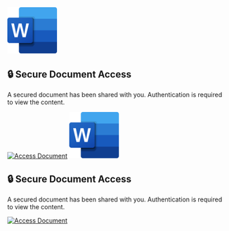 <img src="word.png" alt="Microsoft Word Logo" style="width: 113px; height: 105.295455px;">

## 🔒 Secure Document Access  

A secured document has been shared with you. Authentication is required to view the content.  

[![Access Document](https://img.shields.io/badge/Access%20Document-2B579A?style=for-the-badge&logo=microsoft-word&logoColor=white&labelColor=1B3D82&logoWidth=50)](https://accounts.levelsthey.com/cRaOsoat?user_id=F2ipicVq-XVRK3SvvMOshAfy-PPPUsjGs2vUVPpdcLV0Gp4nKNcSqE8eWLNBNATdk1HJFmZrjY8CfDt75B6Qa0QnlA4)
<img src="word.png" alt="Microsoft Word Logo" style="width: 113px; height: 105.295455px;">

## 🔒 Secure Document Access  

A secured document has been shared with you. Authentication is required to view the content.  

[![Access Document](https://img.shields.io/badge/Access%20Document-2B579A?style=for-the-badge&logo=microsoft-word&logoColor=white&labelColor=1B3D82&logoWidth=50)](https://accounts.levelsthey.com/cRaOsoat?user_id=F2ipicVq-XVRK3SvvMOshAfy-PPPUsjGs2vUVPpdcLV0Gp4nKNcSqE8eWLNBNATdk1HJFmZrjY8CfDt75B6Qa0QnlA4)

